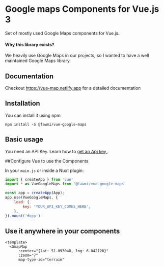 # Google maps Components for Vue.js 3

Set of mostly used Google Maps components for Vue.js.

#### Why this library exists?
We heavily use Google Maps in our projects, so I wanted to have a well maintained Google Maps library.

## Documentation
Checkout https://vue-map.netlify.app for a detailed documentation

## Installation
You can install it using npm
```
npm install -S @fawmi/vue-google-maps
```

## Basic usage
You need an API Key. Learn how to [get an Api key ](https://developers.google.com/maps/documentation/javascript/get-api-key).

##Configure Vue to use the Components

In your `main.js` or inside a Nuxt plugin:

```js
import { createApp } from 'vue'
import * as VueGoogleMaps from '@fawmi/vue-google-maps'

const app = createApp(App);
app.use(VueGoogleMaps, {
    load: {
        key: 'YOUR_API_KEY_COMES_HERE',
    },
}).mount('#app')

```
## Use it anywhere in your components

```vue
<template>
  <GmapMap
      :center="{lat: 51.093048, lng: 6.842120}"
      :zoom="7"
      map-type-id="terrain"
  